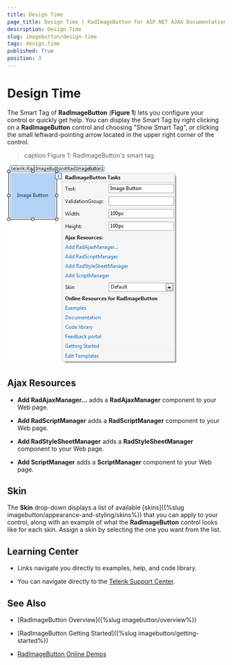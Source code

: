 ```yaml
---
title: Design Time
page_title: Design Time | RadImageButton for ASP.NET AJAX Documentation
description: Design Time
slug: imagebutton/design-time
tags: design,time
published: True
position: 3
---
```


# Design Time

The Smart Tag of **RadImageButton** (**Figure 1**) lets you configure your control or quickly get help. You can display the Smart Tag by right clicking on a **RadImageButton** control and choosing "Show Smart Tag", or clicking the small leftward-pointing arrow located in the upper right corner of the control.

>caption Figure 1: RadImageButton's smart tag.

![button-smart-tag](images/imagebutton-smart-tag.png)

## Ajax Resources

* **Add RadAjaxManager...** adds a **RadAjaxManager** component to your Web page.

* **Add RadScriptManager** adds a **RadScriptManager** component to your Web page.

* **Add RadStyleSheetManager** adds a **RadStyleSheetManager** component to your Web page.

* **Add ScriptManager** adds a **ScriptManager** component to your Web page.

## Skin

The **Skin** drop-down displays a list of available [skins]({%slug imagebutton/appearance-and-styling/skins%}) that you can apply to your control, along with an example of what the **RadImageButton** control looks like for each skin. Assign a skin by selecting the one you want from the list.

## Learning Center

* Links navigate you directly to examples, help, and code library.

* You can navigate directly to the [Telerik Support Center](http://www.telerik.com/support/home.aspx).

## See Also

 * [RadImageButton Overview]({%slug imagebutton/overview%})
 
 * [RadImageButton Getting Started]({%slug imagebutton/getting-started%})
 
 * [RadImageButton Online Demos](http://demos.telerik.com/aspnet-ajax/imagebutton/examples/overview/defaultcs.aspx)

